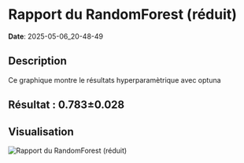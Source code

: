 # Rapport du RandomForest (réduit)
**Date**: 2025-05-06_20-48-49

## Description
Ce graphique montre le résultats hyperparamètrique avec optuna
 ## Résultat : 0.783±0.028

## Visualisation
![Rapport du RandomForest (réduit)](../static/images/rapport_du_randomforest_reduit_plot.png)
